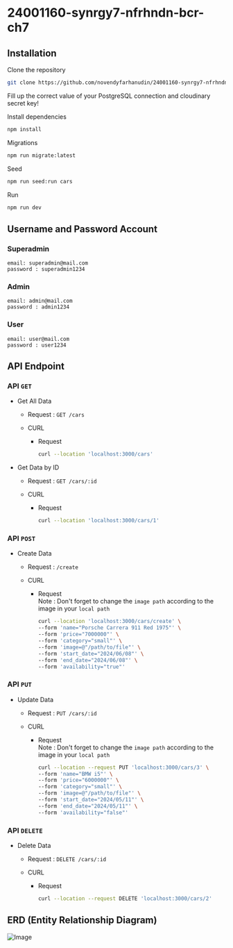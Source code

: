 # 24001160-synrgy7-nfrhndn-bcr-ch7

## Installation

Clone the repository

```bash
git clone https://github.com/novendyfarhanudin/24001160-synrgy7-nfrhndn-bcr-ch7.git
```

Fill up the correct value of your PostgreSQL connection and cloudinary secret key!

Install dependencies

```bash
npm install
```

Migrations

```bash
npm run migrate:latest
```

Seed

```bash
npm run seed:run cars
```

Run

```bash
npm run dev
```

## Username and Password Account

### Superadmin

    email: superadmin@mail.com
    password : superadmin1234

### Admin

    email: admin@mail.com
    password : admin1234

### User

    email: user@mail.com
    password : user1234

## API Endpoint

### API `GET`

- Get All Data

  - Request : `GET /cars`
  - CURL

    - Request

      ```bash
      curl --location 'localhost:3000/cars'
      ```

- Get Data by ID

  - Request : `GET /cars/:id`
  - CURL

    - Request

      ```bash
      curl --location 'localhost:3000/cars/1'
      ```

### API `POST`

- Create Data

  - Request : `/create`
  - CURL

    - Request\
      Note : Don't forget to change the `image path` according to the image in your `local path`

      ```bash
      curl --location 'localhost:3000/cars/create' \
      --form 'name="Porsche Carrera 911 Red 1975"' \
      --form 'price="7000000"' \
      --form 'category="small"' \
      --form 'image=@"/path/to/file"' \
      --form 'start_date="2024/06/08"' \
      --form 'end_date="2024/06/08"' \
      --form 'availability="true"'
      ```

### API `PUT`

- Update Data

  - Request : `PUT /cars/:id`
  - CURL

    - Request\
      Note : Don't forget to change the `image path` according to the image in your `local path`

      ```bash
      curl --location --request PUT 'localhost:3000/cars/3' \
      --form 'name="BMW i5"' \
      --form 'price="6000000"' \
      --form 'category="small"' \
      --form 'image=@"/path/to/file"' \
      --form 'start_date="2024/05/11"' \
      --form 'end_date="2024/05/11"' \
      --form 'availability="false"'
      ```

### API `DELETE`

- Delete Data

  - Request : `DELETE /cars/:id`
  - CURL

    - Request

      ```bash
      curl --location --request DELETE 'localhost:3000/cars/2'
      ```

## ERD (Entity Relationship Diagram)

![Image](https://res.cloudinary.com/dnw1qkqei/image/upload/v1717932887/Challenge_6_Binar_Car_Rental_iwwrhx.png)
